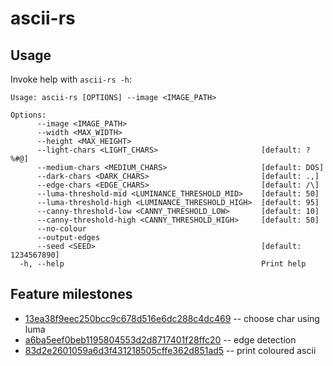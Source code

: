 # ascii-rs

## Usage

Invoke help with `ascii-rs -h`:

```shell
Usage: ascii-rs [OPTIONS] --image <IMAGE_PATH>

Options:
      --image <IMAGE_PATH>
      --width <MAX_WIDTH>
      --height <MAX_HEIGHT>
      --light-chars <LIGHT_CHARS>                       [default: ?%#@]
      --medium-chars <MEDIUM_CHARS>                     [default: DOS]
      --dark-chars <DARK_CHARS>                         [default: .,]
      --edge-chars <EDGE_CHARS>                         [default: /\]
      --luma-threshold-mid <LUMINANCE_THRESHOLD_MID>    [default: 50]
      --luma-threshold-high <LUMINANCE_THRESHOLD_HIGH>  [default: 95]
      --canny-threshold-low <CANNY_THRESHOLD_LOW>       [default: 10]
      --canny-threshold-high <CANNY_THRESHOLD_HIGH>     [default: 50]
      --no-colour
      --output-edges
      --seed <SEED>                                     [default: 1234567890]
  -h, --help                                            Print help
```

## Feature milestones

- [13ea38f9eec250bcc9c678d516e6dc288c4dc469](https://github.com/sebszyller/ascii-rs/commit/13ea38f9eec250bcc9c678d516e6dc288c4dc469) -- choose char using luma
- [a6ba5eef0beb1195804553d2d8717401f28ffc20](https://github.com/sebszyller/ascii-rs/commit/a6ba5eef0beb1195804553d2d8717401f28ffc20) -- edge detection
- [83d2e2601059a6d3f431218505cffe362d851ad5](https://github.com/sebszyller/ascii-rs/commit/83d2e2601059a6d3f431218505cffe362d851ad5) -- print coloured ascii
